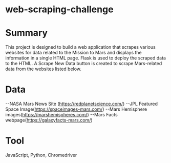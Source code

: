 # web-scraping-challenge

# Summary
This project is designed to build a web application that scrapes various websites for data related to the Mission to Mars and displays the information in a single HTML page. Flask is used to deploy the scraped data to the HTML. A Scrape New Data button is created to scrape Mars-related data from the websites listed below.

# Data
--NASA Mars News Site (https://redplanetscience.com/)
--JPL Featured Space Image(https://spaceimages-mars.com/)
--Mars Hemisphere images(https://marshemispheres.com/)
--Mars Facts webpage(https://galaxyfacts-mars.com/)

# Tool
JavaScript, Python, Chromedriver


